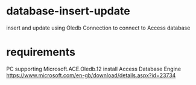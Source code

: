 # database-insert-update
insert and update using Oledb Connection to connect to Access database

# requirements
PC supporting Microsoft.ACE.Oledb.12
install Access Database Engine
https://www.microsoft.com/en-gb/download/details.aspx?id=23734
